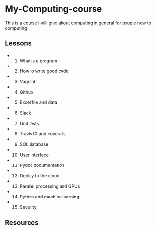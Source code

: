 # My-Computing-course
This is a course I will give about computing in general for people new to computing

## Lessons
- 01. What is a program
- 02. How to write good code
- 03. Vagrant
- 04. Github
- 05. Excel file and data
- 06. Slack
- 07. Unit tests
- 08. Travis CI and coveralls
- 09. SQL database
- 10. User interface
- 11. Pydoc documentation
- 12. Deploy to the cloud
- 13. Parallel processing and GPUs
- 14. Python and machine learning
- 15. Security

## Resources

